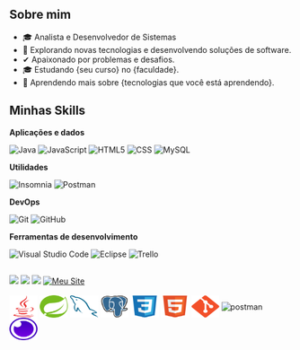 ##
## Sobre mim

- 🎓 Analista e Desenvolvedor de Sistemas
- 🤔 Explorando novas tecnologias e desenvolvendo soluções de software.
- ✔ Apaixonado por problemas e desafios.
- 🎓 Estudando {seu curso} no {faculdade}.
- 🌱 Aprendendo mais sobre {tecnologias que você está aprendendo}.

## Minhas Skills

**Aplicações e dados**

![Java](https://img.shields.io/badge/-Java-333333?style=flat&logo=Java&logoColor=007396)
![JavaScript](https://img.shields.io/badge/-JavaScript-333333?style=flat&logo=javascript)
![HTML5](https://img.shields.io/badge/-HTML5-333333?style=flat&logo=HTML5)
![CSS](https://img.shields.io/badge/-CSS-333333?style=flat&logo=CSS3&logoColor=1572B6)
![MySQL](https://img.shields.io/badge/-MySQL-333333?style=flat&logo=mysql)

**Utilidades**

![Insomnia](https://img.shields.io/badge/-Insomnia-333333?style=flat&logo=insomnia)
![Postman](https://img.shields.io/badge/-Postman-333333?style=flat&logo=postman)

**DevOps**

![Git](https://img.shields.io/badge/-Git-333333?style=flat&logo=git)
![GitHub](https://img.shields.io/badge/-GitHub-333333?style=flat&logo=github)
<!--![Docker](https://img.shields.io/badge/-Docker-333333?style=flat&logo=docker)-->

**Ferramentas de desenvolvimento**

![Visual Studio Code](https://img.shields.io/badge/-Visual%20Studio%20Code-333333?style=flat&logo=visual-studio-code&logoColor=007ACC)
![Eclipse](https://img.shields.io/badge/-Eclipse-333333?style=flat&logo=eclipse-ide&logoColor=2C2255)
![Trello](https://img.shields.io/badge/-Trello-333333?style=flat&logo=trello&logoColor=007ACC)
 
 ##
<div>
 <a href="https://discord.com/channels/@me/1031649002757824533" target="_blank"><img src="https://img.shields.io/badge/Discord-7289DA?style=for-the-badge&logo=discord&logoColor=white" target="_blank"></a> 
  <a href = "mailto:dev@vpelizzarisilva.com.br"><img src="https://img.shields.io/badge/-Gmail-%23333?style=for-the-badge&logo=gmail&logoColor=white" target="_blank"></a>
  <a href="https://www.linkedin.com/in/vpelizzari/" target="_blank"><img src="https://img.shields.io/badge/-LinkedIn-%230077B5?style=for-the-badge&logo=linkedin&logoColor=white" target="_blank"></a>
  <a href="https://vpelizzarisilva.com.br/" target="_blank"><img src="https://img.shields.io/badge/-Portf%C3%B3lio-%2300C?style=for-the-badge&logo=&logoColor=white" alt="Meu Site" target="blank"></a>
</div>

<div style="display: inline_block"><br>
  <img align="center" alt="Java" height="40" width="50" src="https://raw.githubusercontent.com/devicons/devicon/master/icons/java/java-plain.svg">
  <img align="center" alt="spring" height="40" width="50" src="https://raw.githubusercontent.com/devicons/devicon/master/icons/spring/spring-original.svg">
  <!--<img align="center" alt="docker" height="40" width="50" src="https://raw.githubusercontent.com/devicons/devicon/master/icons/docker/docker-original.svg">-->
  <img align="center" alt="mysql" height="40" width="50" src="https://raw.githubusercontent.com/devicons/devicon/master/icons/mysql/mysql-original.svg">
  <!--<img align="center" alt="oracle" height="60" width="70" src="https://raw.githubusercontent.com/devicons/devicon/master/icons/oracle/oracle-original.svg">-->
  <img align="center" alt="postgresql" height="40" width="50" src="https://raw.githubusercontent.com/devicons/devicon/master/icons/postgresql/postgresql-original.svg">
  <img align="center" alt="mysql" height="40" width="50" src="https://github.com/devicons/devicon/blob/master/icons/css3/css3-original.svg">
  <img align="center" alt="mysql" height="40" width="50" src="https://github.com/devicons/devicon/blob/master/icons/html5/html5-original.svg">
  <img align="center" alt="git" height="40" width="50" src="https://raw.githubusercontent.com/devicons/devicon/master/icons/git/git-original.svg">
  <img align="center" alt="postman" height="40" width="50" src="https://icon.icepanel.io/Technology/svg/Postman.svg">
  <img align="center" alt="mysql" height="40" width="50" src="https://github.com/devicons/devicon/blob/master/icons/insomnia/insomnia-original.svg">
</div>

